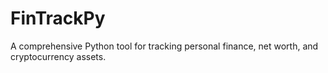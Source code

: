 # FinTrackPy
A comprehensive Python tool for tracking personal finance, net worth, and cryptocurrency assets.
